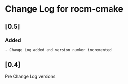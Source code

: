 # Change Log for rocm-cmake


## [0.5]
### Added
    - Change Log added and version number incremented

## [0.4]
Pre Change Log versions

